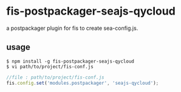 # fis-postpackager-seajs-qycloud

a postpackager plugin for fis to create sea-config.js.

## usage

    $ npm install -g fis-postpackager-seajs-qycloud
    $ vi path/to/project/fis-conf.js

```javascript
//file : path/to/project/fis-conf.js
fis.config.set('modules.postpackager', 'seajs-qycloud');
```